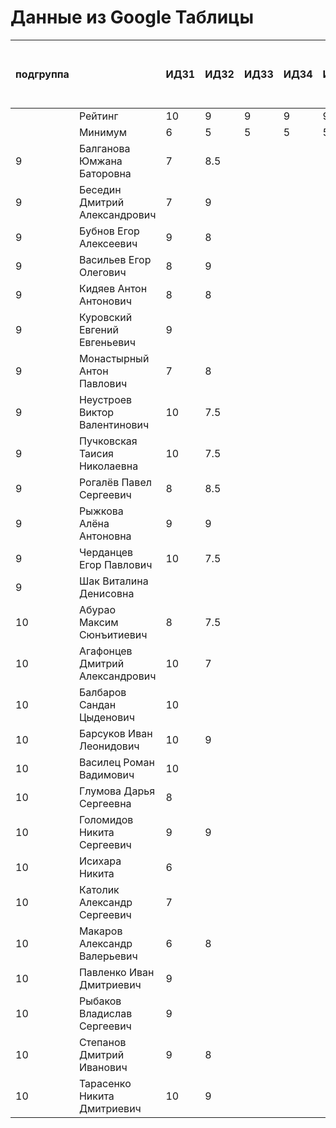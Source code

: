 # Данные из Google Таблицы

| подгруппа |  | ИДЗ1 | ИДЗ2 | ИДЗ3 | ИДЗ4 | ИДЗ5 | ИДЗ | КР 1 | КР 2 | Коллоквиум | 21.09 | 28.09 | 07.10 | 12.10 | 19.10 | 26.10 | 02.11 | 09.11 | 16.11 | 23.11 | 30.11 | 07.12 | 14.12 | 21.12 | Доп. баллы (работа на паре) | Посещения | Конспект | Сумма баллов | Итоговая оценка |
| --- | --- | --- | --- | --- | --- | --- | --- | --- | --- | --- | --- | --- | --- | --- | --- | --- | --- | --- | --- | --- | --- | --- | --- | --- | --- | --- | --- | --- | --- |
|  | Рейтинг | 10 | 9 | 9 | 9 | 9 | 46 | 8 | 8 | 15 |  |  |  |  |  |  |  |  |  |  |  |  |  |  | 9 | 9 | 5 |  |  |
|  | Минимум | 6 | 5 | 5 | 5 | 5 | 26 | 6 | 6 | 10 |  |  |  |  |  |  |  |  |  |  |  |  |  |  | 4 | 6 | 3 |  |  |
| 9 | Балганова Юмжана Баторовна | 7 | 8.5 |  |  |  | 15.5 |  |  |  | 1 | 2 | 1 | 2 | 1 | 2 |  |  |  |  |  |  |  |  | 0.3 | 3 |  | 18.8 | неудовлетворительно |
| 9 | Беседин Дмитрий Александрович | 7 | 9 |  |  |  | 16 |  |  |  | 1 | 2 | 0 | 2 | 1 | 2 |  |  |  |  |  |  |  |  |  | 2.67 |  | 18.67 |  |
| 9 | Бубнов Егор Алексеевич | 9 | 8 |  |  |  | 17 |  |  |  | 1 | 2 | 1 | 2 | 1 | 2 |  |  |  |  |  |  |  |  |  | 3 |  | 20 |  |
| 9 | Васильев Егор Олегович | 8 | 9 |  |  |  | 17 |  |  |  | 1 | 2 | 1 | 2 | 1 | 2 |  |  |  |  |  |  |  |  | 0.3 | 3 |  | 20.3 |  |
| 9 | Кидяев Антон Антонович | 8 | 8 |  |  |  | 16 |  |  |  | 1 | 2 | 1 | 2 | 1 | 2 |  |  |  |  |  |  |  |  |  | 3 |  | 19 |  |
| 9 | Куровский Евгений Евгеньевич | 9 |  |  |  |  | 9 |  |  |  | 1 | 2 | 1 | 2 | 1 | 2 |  |  |  |  |  |  |  |  |  | 3 |  | 12 |  |
| 9 | Монастырный Антон Павлович | 7 | 8 |  |  |  | 15 |  |  |  | 1 | 2 | 1 | 2 | 1 | 2 |  |  |  |  |  |  |  |  | 2.3 | 3 |  | 20.3 |  |
| 9 | Неустроев Виктор Валентинович | 10 | 7.5 |  |  |  | 17.5 |  |  |  | 1 | 2 | 1 | 2 | 1 | 2 |  |  |  |  |  |  |  |  | 0.3 | 3 |  | 20.8 |  |
| 9 | Пучковская Таисия Николаевна | 10 | 7.5 |  |  |  | 17.5 |  |  |  | 1 | 2 | 1 | 2 | 1 | 2 |  |  |  |  |  |  |  |  | 0.3 | 3 |  | 20.8 |  |
| 9 | Рогалёв Павел Сергеевич | 8 | 8.5 |  |  |  | 16.5 |  |  |  | 1 | 2 | 1 | 2 | 1 | 2 |  |  |  |  |  |  |  |  |  | 3 |  | 19.5 |  |
| 9 | Рыжкова Алёна Антоновна | 9 | 9 |  |  |  | 18 |  |  |  | 1 | 2 | 1 | 2 | 1 | 2 |  |  |  |  |  |  |  |  | 0.3 | 3 |  | 21.3 |  |
| 9 | Черданцев Егор Павлович | 10 | 7.5 |  |  |  | 17.5 |  |  |  | 1 | 2 | 1 | 2 | 1 | 2 |  |  |  |  |  |  |  |  | 0.3 | 3 |  | 20.8 |  |
| 9 | Шак Виталина Денисовна |  |  |  |  |  | 0 |  |  |  | 0 | 0 | 0 | 0 | 0 | 0 |  |  |  |  |  |  |  |  |  | 0 |  | 0 |  |
| 10 | Абурао Максим Сюнъитиевич | 8 | 7.5 |  |  |  | 15.5 |  |  |  | 2 | 1 | 2 | 1 | 2 |  |  |  |  |  |  |  |  |  |  | 2.67 |  | 18.17 |  |
| 10 | Агафонцев Дмитрий Александрович | 10 | 7 |  |  |  | 17 |  |  |  | 2 | 1 | 2 | 1 | 2 |  |  |  |  |  |  |  |  |  |  | 2.67 |  | 19.67 |  |
| 10 | Балбаров Сандан Цыденович | 10 |  |  |  |  | 10 |  |  |  | 2 | 1 | 2 | 1 | 0 |  |  |  |  |  |  |  |  |  | 0.3 | 2 |  | 12.3 |  |
| 10 | Барсуков Иван Леонидович | 10 | 9 |  |  |  | 19 |  |  |  | 2 | 1 | 2 | 1 | 2 |  |  |  |  |  |  |  |  |  | 1.3 | 2.67 |  | 22.97 |  |
| 10 | Василец Роман Вадимович | 10 |  |  |  |  | 10 |  |  |  | 2 | 1 | 2 | 1 | 2 |  |  |  |  |  |  |  |  |  |  | 2.67 |  | 12.67 |  |
| 10 | Глумова Дарья Сергеевна | 8 |  |  |  |  | 8 |  |  |  | 2 | 1 | 2 | 1 | 2 |  |  |  |  |  |  |  |  |  |  | 2.67 |  | 10.67 |  |
| 10 | Голомидов Никита Сергеевич | 9 | 9 |  |  |  | 18 |  |  |  | 2 | 1 | 2 | 1 | 2 |  |  |  |  |  |  |  |  |  |  | 2.67 |  | 20.67 |  |
| 10 | Исихара Никита | 6 |  |  |  |  | 6 |  |  |  | 2 | 1 | 2 | 1 | 2 |  |  |  |  |  |  |  |  |  | 0.3 | 2.67 |  | 8.969999999999999 |  |
| 10 | Католик Александр Сергеевич | 7 |  |  |  |  | 7 |  |  |  | 2 | 1 | 2 | 1 | 2 |  |  |  |  |  |  |  |  |  |  | 2.67 |  | 9.67 |  |
| 10 | Макаров Александр Валерьевич | 6 | 8 |  |  |  | 14 |  |  |  | 2 | 1 | 2 | 1 | 2 |  |  |  |  |  |  |  |  |  | 0.3 | 2.67 |  | 16.97 |  |
| 10 | Павленко Иван Дмитриевич | 9 |  |  |  |  | 9 |  |  |  | 2 | 1 | 2 | 1 | 2 |  |  |  |  |  |  |  |  |  |  | 2.67 |  | 11.67 |  |
| 10 | Рыбаков Владислав Сергеевич | 9 |  |  |  |  | 9 |  |  |  | 2 | 1 | 2 | 1 | 2 |  |  |  |  |  |  |  |  |  |  | 2.67 |  | 11.67 |  |
| 10 | Степанов Дмитрий Иванович | 9 | 8 |  |  |  | 17 |  |  |  | 2 | 1 | 2 | 1 | 2 |  |  |  |  |  |  |  |  |  | 1.2 | 2.67 |  | 20.87 |  |
| 10 | Тарасенко Никита Дмитриевич | 10 | 9 |  |  |  | 19 |  |  |  | 2 | 1 | 2 | 1 | 1 | 2 |  |  |  |  |  |  |  |  | 0.3 | 3 |  | 22.3 |  |
